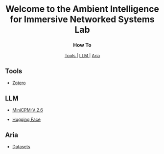 <h1 align="center">Welcome to the Ambient Intelligence for Immersive Networked Systems Lab</h1>
<h3 align="center">How To</h3>
<div align="center"> <a href="#Tools"> Tools </a> | <a href="#llm"> LLM </a> | <a href="#project-aria"> Aria </a> </div>

<h2>Tools</h2>
<ul>
  <li><a href="https://github.com/AIINS-NTHU/Tools-Orientation/blob/main/zotero/README.md"> Zotero </a></li>
</ul>

<h2>LLM</h2>
<ul>
  <li><a href="https://github.com/AIINS-NTHU/LLM-Orientation/blob/main/minicpm/README.md"> MiniCPM-V 2.6 </a></li>
</ul>
<ul>
  <li><a href="https://github.com/AIINS-NTHU/LLM-Orientation/blob/main/HuggingFace/README.md"> Hugging Face </a></li>
</ul>
<h2>Aria</h2>
<ul>
  <li><a href="https://github.com/AIINS-NTHU/Project-Aria-Orientation/blob/main/README.md"> Datasets </a></li>
</ul>
